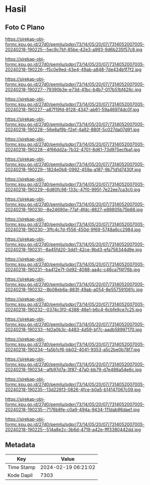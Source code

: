 # Hasil

## Foto C Plano

https://sirekap-obj-formc.kpu.go.id/27d0/pemilu/pdpr/73/14/05/20/07/7314052007005-20240218-190225--5ec9c7bf-85be-42e3-a993-9d6b235f57c8.jpg

https://sirekap-obj-formc.kpu.go.id/27d0/pemilu/pdpr/73/14/05/20/07/7314052007005-20240218-190226--f5c0e9ed-43e4-49ab-a848-7de434b1f7f2.jpg

https://sirekap-obj-formc.kpu.go.id/27d0/pemilu/pdpr/73/14/05/20/07/7314052007005-20240218-190227--79390b3e-e73d-41bc-b4b7-017b51bf426c.jpg

https://sirekap-obj-formc.kpu.go.id/27d0/pemilu/pdpr/73/14/05/20/07/7314052007005-20240218-190227--a87f19fd-8128-4347-ab61-59a46974dc0f.jpg

https://sirekap-obj-formc.kpu.go.id/27d0/pemilu/pdpr/73/14/05/20/07/7314052007005-20240218-190228--56e8af9b-f2ef-4a92-880f-5c027da07d91.jpg

https://sirekap-obj-formc.kpu.go.id/27d0/pemilu/pdpr/73/14/05/20/07/7314052007005-20240218-190228--4f66dd2a-7b32-4701-8d61-73d975ecfba1.jpg

https://sirekap-obj-formc.kpu.go.id/27d0/pemilu/pdpr/73/14/05/20/07/7314052007005-20240218-190229--1824e0b8-0992-459a-a187-9b71d1d7430f.jpg

https://sirekap-obj-formc.kpu.go.id/27d0/pemilu/pdpr/73/14/05/20/07/7314052007005-20240218-190229--6d80fc98-133c-47f0-995f-7e22ee7ca3c0.jpg

https://sirekap-obj-formc.kpu.go.id/27d0/pemilu/pdpr/73/14/05/20/07/7314052007005-20240218-190230--8e24690e-77af-4fdc-8827-e89805b75b66.jpg

https://sirekap-obj-formc.kpu.go.id/27d0/pemilu/pdpr/73/14/05/20/07/7314052007005-20240218-190230--3ffc4c7d-f556-450d-9f69-5748a6cc2984.jpg

https://sirekap-obj-formc.kpu.go.id/27d0/pemilu/pdpr/73/14/05/20/07/7314052007005-20240218-190231--8a45fd20-3dd1-42ce-9bd3-efa756344d9e.jpg

https://sirekap-obj-formc.kpu.go.id/27d0/pemilu/pdpr/73/14/05/20/07/7314052007005-20240218-190231--ba412e7f-0d92-4088-aa4c-c46ca7f4f76b.jpg

https://sirekap-obj-formc.kpu.go.id/27d0/pemilu/pdpr/73/14/05/20/07/7314052007005-20240218-190232--8b08eb6a-883f-49ab-a054-8e557591061c.jpg

https://sirekap-obj-formc.kpu.go.id/27d0/pemilu/pdpr/73/14/05/20/07/7314052007005-20240218-190232--0374c3f0-4388-46e1-b6c4-6cbfe9ce7c25.jpg

https://sirekap-obj-formc.kpu.go.id/27d0/pemilu/pdpr/73/14/05/20/07/7314052007005-20240218-190233--fd2a0b3c-4483-4d59-bf7c-aadb58997170.jpg

https://sirekap-obj-formc.kpu.go.id/27d0/pemilu/pdpr/73/14/05/20/07/7314052007005-20240218-190234--fa5b1cf6-bb02-4041-9353-a5c2be0b78f7.jpg

https://sirekap-obj-formc.kpu.go.id/27d0/pemilu/pdpr/73/14/05/20/07/7314052007005-20240218-190234--afb97d7a-3f87-47a0-bb79-d7e486a54e6c.jpg

https://sirekap-obj-formc.kpu.go.id/27d0/pemilu/pdpr/73/14/05/20/07/7314052007005-20240218-190235--13d226f3-0826-4fce-b0a5-b14147067c09.jpg

https://sirekap-obj-formc.kpu.go.id/27d0/pemilu/pdpr/73/14/05/20/07/7314052007005-20240218-190235--7176b8fe-c0a9-494a-9434-111dab96dae1.jpg

https://sirekap-obj-formc.kpu.go.id/27d0/pemilu/pdpr/73/14/05/20/07/7314052007005-20240218-190225--514a8e2c-3b6d-4719-a42e-fff3380442dd.jpg


## Metadata

| Key        | Value               |
| ---------- | ------------------- |
| Time Stamp | 2024-02-19 06:21:02 |
| Kode Dapil | 7303                |



